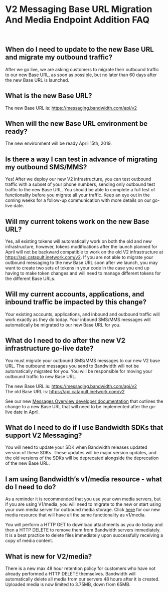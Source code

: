 # V2 Messaging Base URL Migration And Media Endpoint Addition FAQ

<br>

##  When do I need to update to the new Base URL and migrate my outbound traffic?
After we go live, we are asking customers to migrate their outbound traffic to our new Base URL, as soon as possible, but no later than 60 days after the new Base URL is launched.

##  What is the new Base URL?
The new Base URL is:  https://messaging.bandwidth.com/api/v2  

## When will the new Base URL environment be ready?
The new environment will be ready April 15th, 2019.

## Is there a way I can test in advance of migrating my outbound SMS/MMS?
Yes! After we deploy our new V2 infrastructure, you can test outbound traffic with a subset of your phone numbers, sending only outbound test traffic to the new Base URL. You should be able to complete a full test of functionality before you migrate all your traffic. Keep an eye out in the coming weeks for a follow-up communication with more details on our go-live date.


## Will my current tokens work on the new Base URL? 
Yes, all existing tokens will automatically work on both the old and new infrastructure, however, tokens modifications after the launch planned for April will not be backward compatible to work on the old V2 infrastructure at https://api.catapult.inetwork.com/v2. If you are not able to migrate your outbound messaging to the new Base URL soon after we launch, you may want to create two sets of tokens in your code in the case you end up having to make token changes and will need to manage different tokens for the different Base URLs.  

## Will my current accounts, applications, and inbound traffic be impacted by this change?
Your existing accounts, applications, and inbound and outbound traffic will work exactly as they do today. Your inbound SMS/MMS messages will automatically be migrated to our new Base URL for you. 

## What do I need to do after the new V2 infrastructure go-live date?
You must migrate your outbound SMS/MMS messages to our new V2 base URL. The outbound messages you send to Bandwidth will not be automatically migrated for you. You will be responsible for moving your outbound traffic to new Base URL.  

The new Base URL is:  https://messaging.bandwidth.com/api/v2  
The old Base URL is: https://api.catapult.inetwork.com/v2

See our new [Messages Overview developer documentation](methods/sendMessages.md) that outlines the change to a new Base URL  that will need to be implemented after the go-live date in April.

## What do I need to do if I use Bandwidth SDKs that support V2 Messaging?
You will need to update your SDK when Bandwidth releases updated version of these SDKs. These updates will be major version updates, and the old versions of the SDKs will be deprecated alongside the deprecation of the new Base URL.  

## I am using Bandwidth’s v1/media resource - what do I need to do? 
As a reminder it is recommended that you use your own media servers, but if you are using V1/media, you will need to migrate to the new or start using your own media server for outbound media storage.  Click [here](media/about.md) for our new media resource that will have all the same functionality as v1/media. 

You will perform a HTTP GET to download attachments as you do today and then a HTTP DELETE to remove them from Bandwidth servers immediately. It is a best practice to delete files immediately upon successfully receiving a copy of media content. 

## What is new for V2/media?
There is a new max 48 hour retention policy for customers who have not already performed a HTTP DELETE themselves. Bandwidth will automatically delete all media from our servers 48 hours after it is created. Uploaded media is now limited to 3.75MB, down from 65MB.

<br>
<br>
